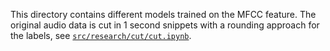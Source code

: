 This directory contains different models trained on the MFCC feature.
The original audio data is cut in 1 second snippets with a rounding approach for the labels,
see [`src/research/cut/cut.ipynb`](../../cut/cut.ipynb).
